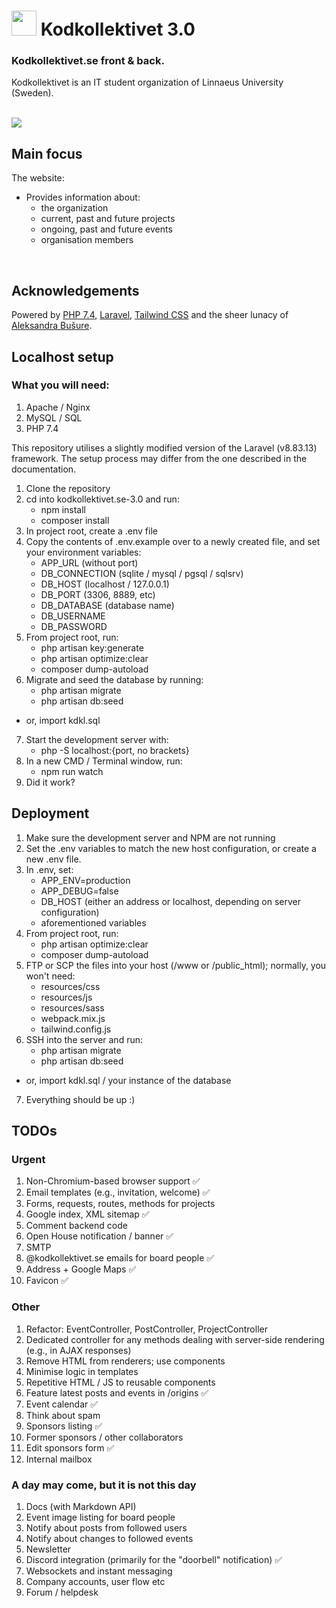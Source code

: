 # <img src="http://dev.kodkollektivet.se/public/images/svg/logo.svg" style="width: 40px;"> Kodkollektivet 3.0

### Kodkollektivet.se front & back.

Kodkollektivet is an IT student organization of Linnaeus University (Sweden).
<br>
<br>

<img src="http://dev.kodkollektivet.se/public/images/item_covers/default.jpg">

## Main focus

The website:
- Provides information about:
  - the organization
  - current, past and future projects
  - ongoing, past and future events
  - organisation members
<br>
 

## Acknowledgements
 
Powered by <a href="https://www.php.net/">PHP 7.4</a>, <a href="https://laravel.com/">Laravel</a>, <a href="https://tailwindcss.com/">Tailwind CSS</a> and the sheer lunacy of <a href="http://dev.kodkollektivet.se/member/theAlex" target="_blank">Aleksandra Bušure</a>.


## Localhost setup

### What you will need:
1. Apache / Nginx
2. MySQL / SQL
3. PHP 7.4

This repository utilises a slightly modified version of the Laravel (v8.83.13) framework. The setup process may differ from the one described in the documentation.

1. Clone the repository
2. cd into kodkollektivet.se-3.0 and run:
    - npm install
    - composer install
3. In project root, create a .env file
4. Copy the contents of .env.example over to a newly created file, and set your environment variables:
    - APP_URL (without port)
    - DB_CONNECTION (sqlite / mysql / pgsql / sqlsrv)
    - DB_HOST (localhost / 127.0.0.1)
    - DB_PORT (3306, 8889, etc)
    - DB_DATABASE (database name)
    - DB_USERNAME
    - DB_PASSWORD
5. From project root, run:
    - php artisan key:generate
    - php artisan optimize:clear
    - composer dump-autoload
6. Migrate and seed the database by running:
    - php artisan migrate
    - php artisan db:seed
- or, import kdkl.sql
7. Start the development server with:
    - php -S localhost:{port, no brackets}
8. In a new CMD / Terminal window, run:
    - npm run watch
9. Did it work?


## Deployment

1. Make sure the development server and NPM are not running
2. Set the .env variables to match the new host configuration, or create a new .env file.
3. In .env, set:
    - APP_ENV=production
    - APP_DEBUG=false
    - DB_HOST (either an address or localhost, depending on server configuration)
    - aforementioned variables
4. From project root, run:
    - php artisan optimize:clear
    - composer dump-autoload
5. FTP or SCP the files into your host (/www or /public_html); normally, you won't need:
    - resources/css
    - resources/js
    - resources/sass
    - webpack.mix.js
    - tailwind.config.js
6. SSH into the server and run:
    - php artisan migrate
    - php artisan db:seed
- or, import kdkl.sql / your instance of the database
7. Everything should be up :)


## TODOs

### Urgent
1. Non-Chromium-based browser support ✅
2. Email templates (e.g., invitation, welcome) ✅
3. Forms, requests, routes, methods for projects
4. Google index, XML sitemap ✅
5. Comment backend code
6. Open House notification / banner ✅
7. SMTP
8. @kodkollektivet.se emails for board people ✅
9. Address + Google Maps ✅
10. Favicon ✅

### Other
1. Refactor: EventController, PostController, ProjectController
2. Dedicated controller for any methods dealing with server-side rendering (e.g., in AJAX responses)
3. Remove HTML from renderers; use components
4. Minimise logic in templates
5. Repetitive HTML / JS to reusable components
6. Feature latest posts and events in /origins ✅
7. Event calendar ✅
8. Think about spam
9. Sponsors listing ✅
10. Former sponsors / other collaborators
11. Edit sponsors form ✅
12. Internal mailbox

### A day may come, but it is not this day
1. Docs (with Markdown API)
2. Event image listing for board people
3. Notify about posts from followed users
4. Notify about changes to followed events
5. Newsletter
6. Discord integration (primarily for the "doorbell" notification) ✅
7. Websockets and instant messaging
8. Company accounts, user flow etc
9. Forum / helpdesk